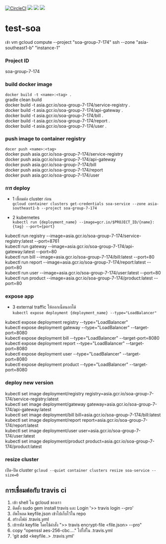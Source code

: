 [![CircleCI](https://circleci.com/gh/sumrid/deploy-gke-example.svg?style=svg)](https://circleci.com/gh/sumrid/deploy-gke-example)
![](https://img.shields.io/static/v1.svg?label=made%20with&message=JAVA&color=f268b4&logo=java&style=flat)
![](https://img.shields.io/static/v1.svg?label=github&message=Wiki&color=7150aa&logo=github&style=flat)
![](https://img.shields.io/static/v1.svg?label=container&message=Docker&color=1488C6&logo=docker&style=flat&logoColor=white)
# test-soa


เข้า vm
gcloud compute --project "soa-group-7-174" ssh --zone "asia-southeast1-b" "instance-1"

### Project ID
soa-group-7-174


### build docker image
```docker build -t <name>:<tag> .```  
gradle clean build  
docker build -t asia.gcr.io/soa-group-7-174/service-registry .  
docker build -t asia.gcr.io/soa-group-7-174/api-gateway .  
docker build -t asia.gcr.io/soa-group-7-174/bill .  
docker build -t asia.gcr.io/soa-group-7-174/report .      
docker build -t asia.gcr.io/soa-group-7-174/user .  


### push image to container registry
```docer push <name>:<tag>```  
docker push asia.gcr.io/soa-group-7-174/service-registry  
docker push asia.gcr.io/soa-group-7-174/api-gateway  
docker push asia.gcr.io/soa-group-7-174/bill  
docker push asia.gcr.io/soa-group-7-174/report  
docker push asia.gcr.io/soa-group-7-174/user  



### การ deploy
* 1 เชื่อมต่อ cluster ก่อน  
```gcloud container clusters get-credentials soa-service --zone asia-southeast1-b --project soa-group-7-174```

* 2 kubernetes  
```kubectl run {deployment_name} --image=gcr.io/$PROJECT_ID/{name}:{tag} --port={port}```

kubectl run registry --image=asia.gcr.io/soa-group-7-174/service-registry:latest --port=8761  
kubectl run gateway --image=asia.gcr.io/soa-group-7-174/api-gateway:latest --port=80  
kubectl run bill --image=asia.gcr.io/soa-group-7-174/bill:latest --port=80  
kubectl run report --image=asia.gcr.io/soa-group-7-174/report:latest --port=80  
kubectl run user --image=asia.gcr.io/soa-group-7-174/user:latest --port=80  
kubectl run product --image=asia.gcr.io/soa-group-7-174/product:latest --port=80  


### expose app
* 3 external traffic  ให้ออกเน็ตนอกได้  
```kubectl expose deployment {deployment_name} --type="LoadBalancer"```

kubectl expose deployment registry --type="LoadBalancer"  
kubectl expose deployment gateway --type="LoadBalancer" --target-port=8080  
kubectl expose deployment bill --type="LoadBalancer" --target-port=8080  
kubectl expose deployment report --type="LoadBalancer" --target-port=8080  
kubectl expose deployment user --type="LoadBalancer" --target-port=8080  
kubectl expose deployment product --type="LoadBalancer" --target-port=8080  


###  deploy new version
kubectl set image deployment/registry registry=asia.gcr.io/soa-group-7-174/service-registry:latest  
kubectl set image deployment/gateway gateway=asia.gcr.io/soa-group-7-174/api-gateway:latest  
kubectl set image deployment/bill bill=asia.gcr.io/soa-group-7-174/bill:latest  
kubectl set image deployment/report report=asia.gcr.io/soa-group-7-174/report:latest  
kubectl set image deployment/user user=asia.gcr.io/soa-group-7-174/user:latest  
kubectl set image deployment/product product=asia.gcr.io/soa-group-7-174/product:latest  


### resize cluster
เปิด-ปิด cluster 
```gcloud --quiet container clusters resize soa-service --size=0```



## การเชื่อมต่อกับ travis ci
1. เข้า shell ใน gcloud ของเรา
2. ติดตั้ง sudo gem install travis และ Login '>> travis login --pro'
3. อัพโหลด keyfile.json เข้าไปเก็บไว้ใน repo
5. สร้างไฟล์ .travis.yml
4. เข้ารหัส keyfile โดยใช้คำสั่ง
    ">> travis encrypt-file <file.json> --pro"
5. copy "openssl aes-256-cbc...." ไปใส่ใน .travis.yml
6. 'git add <keyfile..> .travis.yml'
